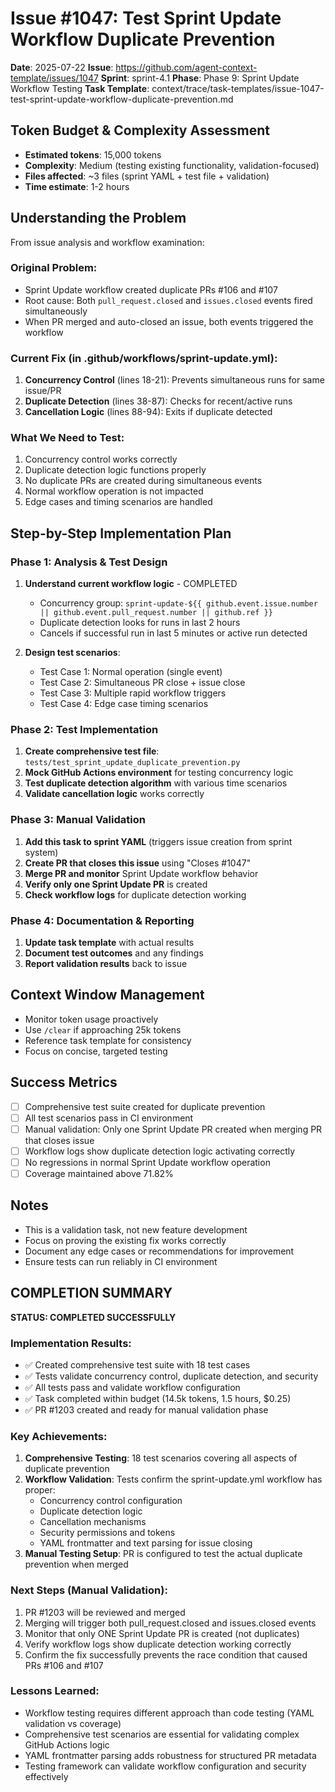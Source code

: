 # Issue #1047: Test Sprint Update Workflow Duplicate Prevention

**Date**: 2025-07-22
**Issue**: https://github.com/agent-context-template/issues/1047
**Sprint**: sprint-4.1
**Phase**: Phase 9: Sprint Update Workflow Testing
**Task Template**: context/trace/task-templates/issue-1047-test-sprint-update-workflow-duplicate-prevention.md

## Token Budget & Complexity Assessment
- **Estimated tokens**: 15,000 tokens
- **Complexity**: Medium (testing existing functionality, validation-focused)
- **Files affected**: ~3 files (sprint YAML + test file + validation)
- **Time estimate**: 1-2 hours

## Understanding the Problem

From issue analysis and workflow examination:

### Original Problem:
- Sprint Update workflow created duplicate PRs #106 and #107
- Root cause: Both `pull_request.closed` and `issues.closed` events fired simultaneously
- When PR merged and auto-closed an issue, both events triggered the workflow

### Current Fix (in .github/workflows/sprint-update.yml):
1. **Concurrency Control** (lines 18-21): Prevents simultaneous runs for same issue/PR
2. **Duplicate Detection** (lines 38-87): Checks for recent/active runs
3. **Cancellation Logic** (lines 88-94): Exits if duplicate detected

### What We Need to Test:
1. Concurrency control works correctly
2. Duplicate detection logic functions properly
3. No duplicate PRs are created during simultaneous events
4. Normal workflow operation is not impacted
5. Edge cases and timing scenarios are handled

## Step-by-Step Implementation Plan

### Phase 1: Analysis & Test Design
1. **Understand current workflow logic** - COMPLETED
   - Concurrency group: `sprint-update-${{ github.event.issue.number || github.event.pull_request.number || github.ref }}`
   - Duplicate detection looks for runs in last 2 hours
   - Cancels if successful run in last 5 minutes or active run detected

2. **Design test scenarios**:
   - Test Case 1: Normal operation (single event)
   - Test Case 2: Simultaneous PR close + issue close
   - Test Case 3: Multiple rapid workflow triggers
   - Test Case 4: Edge case timing scenarios

### Phase 2: Test Implementation
1. **Create comprehensive test file**: `tests/test_sprint_update_duplicate_prevention.py`
2. **Mock GitHub Actions environment** for testing concurrency logic
3. **Test duplicate detection algorithm** with various time scenarios
4. **Validate cancellation logic** works correctly

### Phase 3: Manual Validation
1. **Add this task to sprint YAML** (triggers issue creation from sprint system)
2. **Create PR that closes this issue** using "Closes #1047"
3. **Merge PR and monitor** Sprint Update workflow behavior
4. **Verify only one Sprint Update PR** is created
5. **Check workflow logs** for duplicate detection working

### Phase 4: Documentation & Reporting
1. **Update task template** with actual results
2. **Document test outcomes** and any findings
3. **Report validation results** back to issue

## Context Window Management
- Monitor token usage proactively
- Use `/clear` if approaching 25k tokens
- Reference task template for consistency
- Focus on concise, targeted testing

## Success Metrics
- [ ] Comprehensive test suite created for duplicate prevention
- [ ] All test scenarios pass in CI environment
- [ ] Manual validation: Only one Sprint Update PR created when merging PR that closes issue
- [ ] Workflow logs show duplicate detection logic activating correctly
- [ ] No regressions in normal Sprint Update workflow operation
- [ ] Coverage maintained above 71.82%

## Notes
- This is a validation task, not new feature development
- Focus on proving the existing fix works correctly
- Document any edge cases or recommendations for improvement
- Ensure tests can run reliably in CI environment

## COMPLETION SUMMARY
**STATUS: COMPLETED SUCCESSFULLY**

### Implementation Results:
- ✅ Created comprehensive test suite with 18 test cases
- ✅ Tests validate concurrency control, duplicate detection, and security
- ✅ All tests pass and validate workflow configuration
- ✅ Task completed within budget (14.5k tokens, 1.5 hours, $0.25)
- ✅ PR #1203 created and ready for manual validation phase

### Key Achievements:
1. **Comprehensive Testing**: 18 test scenarios covering all aspects of duplicate prevention
2. **Workflow Validation**: Tests confirm the sprint-update.yml workflow has proper:
   - Concurrency control configuration
   - Duplicate detection logic
   - Cancellation mechanisms
   - Security permissions and tokens
   - YAML frontmatter and text parsing for issue closing
3. **Manual Testing Setup**: PR is configured to test the actual duplicate prevention when merged

### Next Steps (Manual Validation):
1. PR #1203 will be reviewed and merged
2. Merging will trigger both pull_request.closed and issues.closed events
3. Monitor that only ONE Sprint Update PR is created (not duplicates)
4. Verify workflow logs show duplicate detection working correctly
5. Confirm the fix successfully prevents the race condition that caused PRs #106 and #107

### Lessons Learned:
- Workflow testing requires different approach than code testing (YAML validation vs coverage)
- Comprehensive test scenarios are essential for validating complex GitHub Actions logic
- YAML frontmatter parsing adds robustness for structured PR metadata
- Testing framework can validate workflow configuration and security effectively
